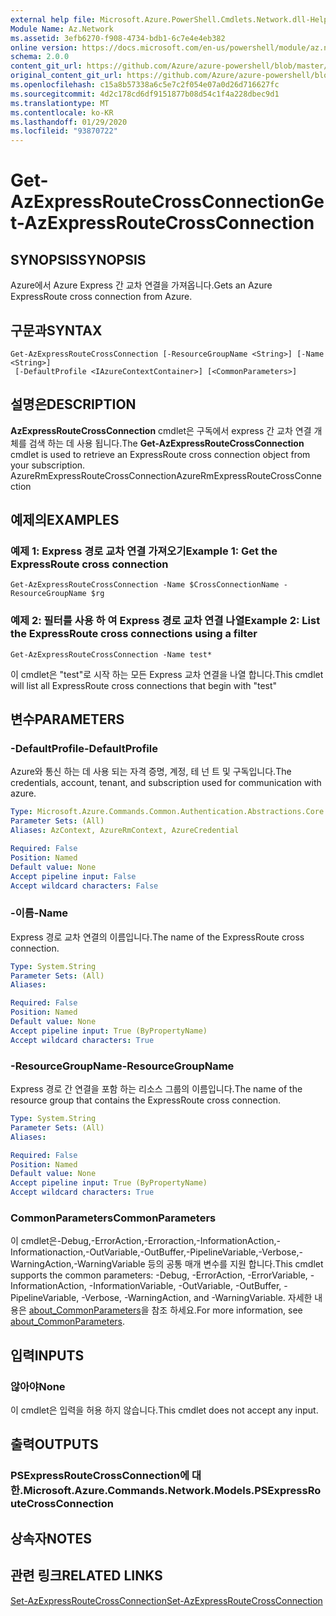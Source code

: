 ```yaml
---
external help file: Microsoft.Azure.PowerShell.Cmdlets.Network.dll-Help.xml
Module Name: Az.Network
ms.assetid: 3efb6270-f908-4734-bdb1-6c7e4e4eb382
online version: https://docs.microsoft.com/en-us/powershell/module/az.network/get-azexpressroutecrossconnection
schema: 2.0.0
content_git_url: https://github.com/Azure/azure-powershell/blob/master/src/Network/Network/help/Get-AzExpressRouteCrossConnection.md
original_content_git_url: https://github.com/Azure/azure-powershell/blob/master/src/Network/Network/help/Get-AzExpressRouteCrossConnection.md
ms.openlocfilehash: c15a8b57338a6c5e7c2f054e07a0d26d716627fc
ms.sourcegitcommit: 4d2c178cd6df9151877b08d54c1f4a228dbec9d1
ms.translationtype: MT
ms.contentlocale: ko-KR
ms.lasthandoff: 01/29/2020
ms.locfileid: "93870722"
---
```

# <span data-ttu-id="a205f-101">Get-AzExpressRouteCrossConnection</span><span class="sxs-lookup"><span data-stu-id="a205f-101">Get-AzExpressRouteCrossConnection</span></span>

## <span data-ttu-id="a205f-102">SYNOPSIS</span><span class="sxs-lookup"><span data-stu-id="a205f-102">SYNOPSIS</span></span>
<span data-ttu-id="a205f-103">Azure에서 Azure Express 간 교차 연결을 가져옵니다.</span><span class="sxs-lookup"><span data-stu-id="a205f-103">Gets an Azure ExpressRoute cross connection from Azure.</span></span>

## <span data-ttu-id="a205f-104">구문과</span><span class="sxs-lookup"><span data-stu-id="a205f-104">SYNTAX</span></span>

```
Get-AzExpressRouteCrossConnection [-ResourceGroupName <String>] [-Name <String>]
 [-DefaultProfile <IAzureContextContainer>] [<CommonParameters>]
```

## <span data-ttu-id="a205f-105">설명은</span><span class="sxs-lookup"><span data-stu-id="a205f-105">DESCRIPTION</span></span>
<span data-ttu-id="a205f-106">**AzExpressRouteCrossConnection** cmdlet은 구독에서 express 간 교차 연결 개체를 검색 하는 데 사용 됩니다.</span><span class="sxs-lookup"><span data-stu-id="a205f-106">The **Get-AzExpressRouteCrossConnection** cmdlet is used to retrieve an ExpressRoute cross connection object from your subscription.</span></span>
<span data-ttu-id="a205f-107">AzureRmExpressRouteCrossConnection</span><span class="sxs-lookup"><span data-stu-id="a205f-107">AzureRmExpressRouteCrossConnection</span></span>

## <span data-ttu-id="a205f-108">예제의</span><span class="sxs-lookup"><span data-stu-id="a205f-108">EXAMPLES</span></span>

### <span data-ttu-id="a205f-109">예제 1: Express 경로 교차 연결 가져오기</span><span class="sxs-lookup"><span data-stu-id="a205f-109">Example 1: Get the ExpressRoute cross connection</span></span>
```
Get-AzExpressRouteCrossConnection -Name $CrossConnectionName -ResourceGroupName $rg
```

### <span data-ttu-id="a205f-110">예제 2: 필터를 사용 하 여 Express 경로 교차 연결 나열</span><span class="sxs-lookup"><span data-stu-id="a205f-110">Example 2: List the ExpressRoute cross connections using a filter</span></span>
```
Get-AzExpressRouteCrossConnection -Name test*
```

<span data-ttu-id="a205f-111">이 cmdlet은 "test"로 시작 하는 모든 Express 교차 연결을 나열 합니다.</span><span class="sxs-lookup"><span data-stu-id="a205f-111">This cmdlet will list all ExpressRoute cross connections that begin with "test"</span></span>

## <span data-ttu-id="a205f-112">변수</span><span class="sxs-lookup"><span data-stu-id="a205f-112">PARAMETERS</span></span>

### <span data-ttu-id="a205f-113">-DefaultProfile</span><span class="sxs-lookup"><span data-stu-id="a205f-113">-DefaultProfile</span></span>
<span data-ttu-id="a205f-114">Azure와 통신 하는 데 사용 되는 자격 증명, 계정, 테 넌 트 및 구독입니다.</span><span class="sxs-lookup"><span data-stu-id="a205f-114">The credentials, account, tenant, and subscription used for communication with azure.</span></span>

```yaml
Type: Microsoft.Azure.Commands.Common.Authentication.Abstractions.Core.IAzureContextContainer
Parameter Sets: (All)
Aliases: AzContext, AzureRmContext, AzureCredential

Required: False
Position: Named
Default value: None
Accept pipeline input: False
Accept wildcard characters: False
```

### <span data-ttu-id="a205f-115">-이름</span><span class="sxs-lookup"><span data-stu-id="a205f-115">-Name</span></span>
<span data-ttu-id="a205f-116">Express 경로 교차 연결의 이름입니다.</span><span class="sxs-lookup"><span data-stu-id="a205f-116">The name of the ExpressRoute cross connection.</span></span>

```yaml
Type: System.String
Parameter Sets: (All)
Aliases:

Required: False
Position: Named
Default value: None
Accept pipeline input: True (ByPropertyName)
Accept wildcard characters: True
```

### <span data-ttu-id="a205f-117">-ResourceGroupName</span><span class="sxs-lookup"><span data-stu-id="a205f-117">-ResourceGroupName</span></span>
<span data-ttu-id="a205f-118">Express 경로 간 연결을 포함 하는 리소스 그룹의 이름입니다.</span><span class="sxs-lookup"><span data-stu-id="a205f-118">The name of the resource group that contains the ExpressRoute cross connection.</span></span>

```yaml
Type: System.String
Parameter Sets: (All)
Aliases:

Required: False
Position: Named
Default value: None
Accept pipeline input: True (ByPropertyName)
Accept wildcard characters: True
```

### <span data-ttu-id="a205f-119">CommonParameters</span><span class="sxs-lookup"><span data-stu-id="a205f-119">CommonParameters</span></span>
<span data-ttu-id="a205f-120">이 cmdlet은-Debug,-ErrorAction,-Erroraction,-InformationAction,-Informationaction,-OutVariable,-OutBuffer,-PipelineVariable,-Verbose,-WarningAction,-WarningVariable 등의 공통 매개 변수를 지원 합니다.</span><span class="sxs-lookup"><span data-stu-id="a205f-120">This cmdlet supports the common parameters: -Debug, -ErrorAction, -ErrorVariable, -InformationAction, -InformationVariable, -OutVariable, -OutBuffer, -PipelineVariable, -Verbose, -WarningAction, and -WarningVariable.</span></span> <span data-ttu-id="a205f-121">자세한 내용은 [about_CommonParameters](https://go.microsoft.com/fwlink/?LinkID=113216)을 참조 하세요.</span><span class="sxs-lookup"><span data-stu-id="a205f-121">For more information, see [about_CommonParameters](https://go.microsoft.com/fwlink/?LinkID=113216).</span></span>

## <span data-ttu-id="a205f-122">입력</span><span class="sxs-lookup"><span data-stu-id="a205f-122">INPUTS</span></span>

### <span data-ttu-id="a205f-123">않아야</span><span class="sxs-lookup"><span data-stu-id="a205f-123">None</span></span>
<span data-ttu-id="a205f-124">이 cmdlet은 입력을 허용 하지 않습니다.</span><span class="sxs-lookup"><span data-stu-id="a205f-124">This cmdlet does not accept any input.</span></span>

## <span data-ttu-id="a205f-125">출력</span><span class="sxs-lookup"><span data-stu-id="a205f-125">OUTPUTS</span></span>

### <span data-ttu-id="a205f-126">PSExpressRouteCrossConnection에 대 한.</span><span class="sxs-lookup"><span data-stu-id="a205f-126">Microsoft.Azure.Commands.Network.Models.PSExpressRouteCrossConnection</span></span>

## <span data-ttu-id="a205f-127">상속자</span><span class="sxs-lookup"><span data-stu-id="a205f-127">NOTES</span></span>

## <span data-ttu-id="a205f-128">관련 링크</span><span class="sxs-lookup"><span data-stu-id="a205f-128">RELATED LINKS</span></span>

[<span data-ttu-id="a205f-129">Set-AzExpressRouteCrossConnection</span><span class="sxs-lookup"><span data-stu-id="a205f-129">Set-AzExpressRouteCrossConnection</span></span>](Set-AzExpressRouteCrossConnection.md)